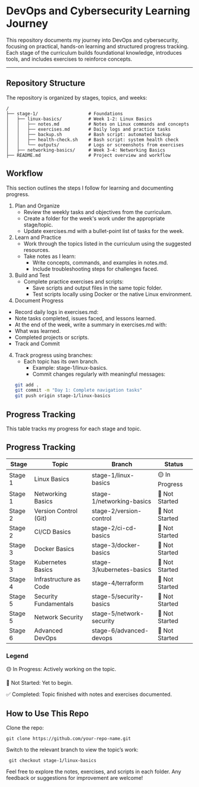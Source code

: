 # DevOps and Cybersecurity Learning Journey

This repository documents my journey into DevOps and cybersecurity, focusing on practical, hands-on learning and structured progress tracking. Each stage of the curriculum builds foundational knowledge, introduces tools, and includes exercises to reinforce concepts.

---

## Repository Structure
The repository is organized by stages, topics, and weeks:

```plaintext
/
├── stage-1/                   # Foundations
│   ├── linux-basics/          # Week 1-2: Linux Basics
│   │   ├── notes.md           # Notes on Linux commands and concepts
│   │   ├── exercises.md       # Daily logs and practice tasks
│   │   ├── backup.sh          # Bash script: automated backup
│   │   ├── health-check.sh    # Bash script: system health check
│   │   └── outputs/           # Logs or screenshots from exercises
│   ├── networking-basics/     # Week 3-4: Networking Basics
├── README.md                  # Project overview and workflow
```

## Workflow

This section outlines the steps I follow for learning and documenting progress.
1. Plan and Organize
   - Review the weekly tasks and objectives from the curriculum.
   - Create a folder for the week's work under the appropriate stage/topic.
   - Update exercises.md with a bullet-point list of tasks for the week.
1. Learn and Practice
   - Work through the topics listed in the curriculum using the suggested resources.
   - Take notes as I learn:
     - Write concepts, commands, and examples in notes.md.
     - Include troubleshooting steps for challenges faced.
2. Build and Test
   - Complete practice exercises and scripts:
     - Save scripts and output files in the same topic folder.
     - Test scripts locally using Docker or the native Linux environment.
3. Document Progress
  - Record daily logs in exercises.md:
  - Note tasks completed, issues faced, and lessons learned.
  - At the end of the week, write a summary in exercises.md with:
  - What was learned.
  - Completed projects or scripts.
  - Track and Commit
4. Track progress using branches:
   - Each topic has its own branch.
     - Example: stage-1/linux-basics.
     - Commit changes regularly with meaningful messages:
    ```bash
    git add .
    git commit -m "Day 1: Complete navigation tasks"
    git push origin stage-1/linux-basics
    ```
## Progress Tracking
This table tracks my progress for each stage and topic.
## Progress Tracking

| Stage   | Topic                  | Branch                  | Status       |
|---------|------------------------|-------------------------|--------------|
| Stage 1 | Linux Basics           | stage-1/linux-basics    | 🟡 In Progress |
| Stage 1 | Networking Basics      | stage-1/networking-basics | 🔴 Not Started |
| Stage 2 | Version Control (Git)  | stage-2/version-control | 🔴 Not Started |
| Stage 2 | CI/CD Basics           | stage-2/ci-cd-basics    | 🔴 Not Started |
| Stage 3 | Docker Basics          | stage-3/docker-basics   | 🔴 Not Started |
| Stage 3 | Kubernetes Basics      | stage-3/kubernetes-basics | 🔴 Not Started |
| Stage 4 | Infrastructure as Code | stage-4/terraform       | 🔴 Not Started |
| Stage 5 | Security Fundamentals  | stage-5/security-basics | 🔴 Not Started |
| Stage 5 | Network Security       | stage-5/network-security | 🔴 Not Started |
| Stage 6 | Advanced DevOps        | stage-6/advanced-devops | 🔴 Not Started |

### Legend
🟡 In Progress: Actively working on the topic.

🔴 Not Started: Yet to begin.

✅ Completed: Topic finished with notes and exercises documented.

## How to Use This Repo
Clone the repo:

```git clone https://github.com/your-repo-name.git```

Switch to the relevant branch to view the topic’s work:

``` git checkout stage-1/linux-basics```

Feel free to explore the notes, exercises, and scripts in each folder. Any feedback or suggestions for improvement are welcome!
